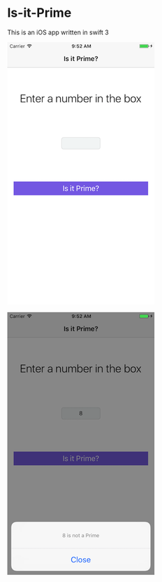 # Is-it-Prime
This is an iOS app written in swift 3

![alt text](https://github.com/nasim-ahmed/Is-it-Prime/blob/master/screen1.png)

![alt text](https://github.com/nasim-ahmed/Is-it-Prime/blob/master/scrren2.png)
